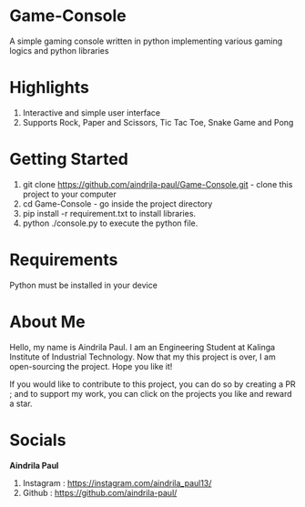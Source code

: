 # Game-Console
A simple gaming console written in python implementing various gaming logics and python libraries

# Highlights
1. Interactive and simple user interface
2. Supports Rock, Paper and Scissors, Tic Tac Toe, Snake Game and Pong

# Getting Started
1. git clone https://github.com/aindrila-paul/Game-Console.git - clone this project to your computer
2. cd Game-Console - go inside the project directory
3. pip install -r requirement.txt to install libraries.
4. python ./console.py to execute the python file.

# Requirements
Python must be installed in your device

# About Me
Hello, my name is Aindrila Paul. I am an Engineering Student at Kalinga Institute of Industrial Technology. Now that my this project is over, I am open-sourcing the project. Hope you like it!

If you would like to contribute to this project, you can do so by creating a PR ; and to support my work, you can click on the projects you like and reward a star.

# Socials

__Aindrila Paul__
 1. Instagram : https://instagram.com/aindrila_paul13/
 2. Github : https://github.com/aindrila-paul/
